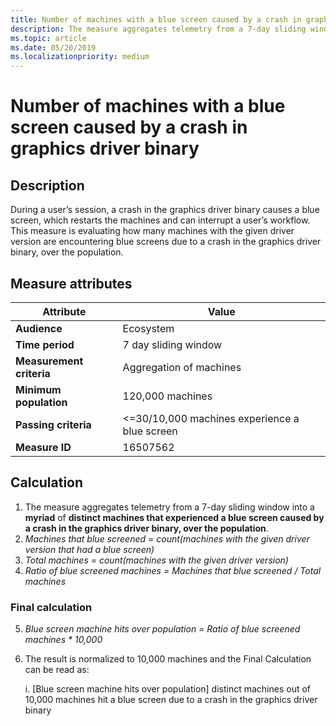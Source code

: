 ```yaml
---
title: Number of machines with a blue screen caused by a crash in graphics driver binary
description: The measure aggregates telemetry from a 7-day sliding window into a myriad of Distinct Machines that experienced a Bluescreen caused by a crash in the graphics driver binary
ms.topic: article
ms.date: 05/20/2019
ms.localizationpriority: medium
---
```


# Number of machines with a blue screen caused by a crash in graphics driver binary

## Description

During a user’s session, a crash in the graphics driver binary causes a blue screen, which restarts the machines and can interrupt a user’s workflow. This measure is evaluating how many machines with the given driver version are encountering blue screens due to a crash in the graphics driver binary, over the population.

## Measure attributes

|Attribute|Value|
|----|----|
|**Audience**|Ecosystem|
|**Time period**|7 day sliding window|
|**Measurement criteria**|Aggregation of machines|
|**Minimum population**|120,000 machines|
|**Passing criteria**|<=30/10,000 machines experience a blue screen|
|**Measure ID**|16507562|

## Calculation

1. The measure aggregates telemetry from a 7-day sliding window into a **myriad** of **distinct machines that experienced a blue screen caused by a crash in the graphics driver binary, over the population**.
2. *Machines that blue screened = count(machines with the given driver version that had a blue screen)*
3. *Total machines = count(machines with the given driver version)*
4. *Ratio of blue screened machines = Machines that blue screened / Total machines*

### Final calculation

5. *Blue screen machine hits over population = Ratio of blue screened machines * 10,000*
6. The result is normalized to 10,000 machines and the Final Calculation can be read as: 
	
	i. [Blue screen machine hits over population] distinct machines out of 10,000 machines hit a blue screen due to a crash in the graphics driver binary